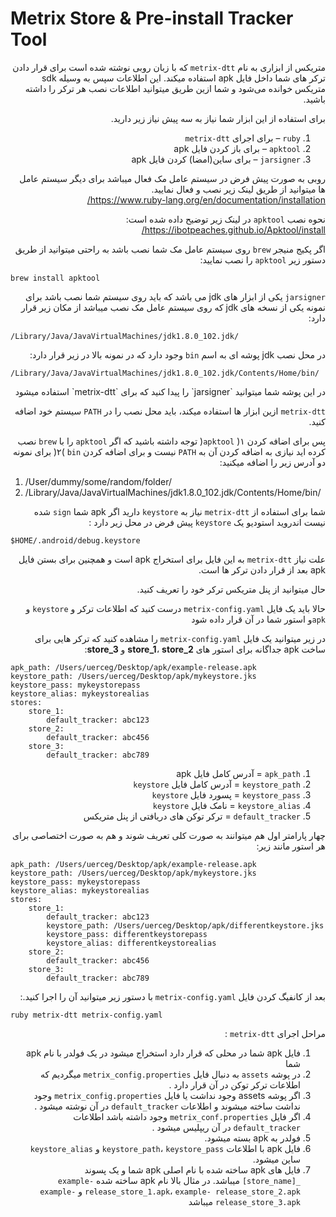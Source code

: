 
# Metrix Store & Pre-install Tracker Tool

<div dir="rtl">

متریکس از ابزاری به نام `metrix-dtt` که با زبان روبی نوشته شده است برای قرار دادن ترکر های شما داخل فایل apk استفاده میکند. این اطلاعات سپس به وسیله sdk متریکس خوانده می‌شود و شما ازین طریق میتوانید اطلاعات نصب هر ترکر را داشته باشید.

برای استفاده از این ابزار شما نیاز به سه پیش نیاز زیر دارید.
1. `ruby` – برای اجرای `metrix-dtt`
2. `apktool` – برای باز کردن فایل apk
3. `jarsigner` – برای ساین(امضا) کردن فایل apk

روبی به صورت پیش فرض در سیستم عامل  مک فعال میباشد برای دیگر سیستم عامل ها میتوانید از طریق لینک زیر نصب و فعال نمایید.
<br>
 https://www.ruby-lang.org/en/documentation/installation/

نحوه نصب `apktool` در لینک زیر توضیح داده شده است:
<br>
 https://ibotpeaches.github.io/Apktool/install/

اگر پکیج منیجر `brew` روی سیستم عامل مک شما نصب باشد به راحتی میتوانید از طریق دستور زیر `apktool` را نصب نمایید:
<div dir="ltr">

    brew install apktool
</div>

`jarsigner` یکی از ابزار های jdk می باشد که باید روی سیستم شما نصب باشد برای نمونه یکی از نسخه های jdk که روی سیستم عامل مک نصب میباشد از مکان زیر قرار دارد:
<div dir="ltr">

    /Library/Java/JavaVirtualMachines/jdk1.8.0_102.jdk/
</div>

در محل نصب jdk پوشه ای به اسم `bin` وجود دارد که در نمونه بالا در زیر قرار دارد:

<div dir="ltr">

    /Library/Java/JavaVirtualMachines/jdk1.8.0_102.jdk/Contents/Home/bin/
</div>
در این پوشه شما میتوانید `jarsigner` را پیدا کنید که برای `metrix-dtt`  استفاده میشود

`metrix-dtt` ازین ابزار ها استفاده میکند، باید محل نصب را در `PATH` سیستم خود اضافه کنید.

پس برای اضافه کردن `apktool` )۱( توجه داشته باشید که اگر `apktool` را با `brew` نصب کرده اید نیازی به اضافه کردن آن به `PATH` نیست و برای اضافه کردن `bin` )۲( برای نمونه دو آدرس زیر را اضافه میکنید:

<div dir="ltr">

1. /User/dummy/some/random/folder/
2. /Library/Java/JavaVirtualMachines/jdk1.8.0_102.jdk/Contents/Home/bin/
</div>

شما برای استفاده از `metrix-dtt` نیاز به  `keystore` دارید اگر apk شما `sign`   شده   نیست اندروید استودیو یک  `keystore` پیش فرض در محل زیر دارد  :

<div dir="ltr">

    $HOME/.android/debug.keystore
</div>

علت نیاز `metrix-dtt` به این فایل برای استخراج apk است و همچنین برای بستن فایل apk بعد از قرار دادن ترکر ها است.

حال میتوانید از پنل متریکس ترکر خود را تعریف کنید.

حالا باید یک فایل `metrix-config.yaml` درست کنید که اطلاعات ترکر و `keystore` و `apk`و استور شما در آن قرار داده شود

در زیر میتوانید یک فایل `metrix-config.yaml` را مشاهده کنید که ترکر هایی برای ساخت apk جداگانه برای استور های **store_1**، **store_2** و **store_3**:

<div dir="ltr">

    apk_path: /Users/uerceg/Desktop/apk/example-release.apk
    keystore_path: /Users/uerceg/Desktop/apk/mykeystore.jks
    keystore_pass: mykeystorepass
    keystore_alias: mykeystorealias
    stores:
        store_1:
            default_tracker: abc123
        store_2:
            default_tracker: abc456
        store_3:
            default_tracker: abc789
</div>


1. `apk_path` = آدرس کامل فایل apk
2. `keystore_path` = آدرس کامل فایل `keystore`
3. `keystore_pass` = پسورد فایل `keystore`
4. `keystore_alias` = نامک فایل `keystore`
5. `default_tracker` = ترکر توکن های دریافتی از پنل متریکس

چهار پارامتر اول هم میتوانند به صورت کلی تعریف شوند و هم به صورت اختصاصی برای هر استور مانند زیر:
<div dir="ltr">

    apk_path: /Users/uerceg/Desktop/apk/example-release.apk
    keystore_path: /Users/uerceg/Desktop/apk/mykeystore.jks
    keystore_pass: mykeystorepass
    keystore_alias: mykeystorealias
    stores:
        store_1:
            default_tracker: abc123
            keystore_path: /Users/uerceg/Desktop/apk/differentkeystore.jks
            keystore_pass: differentkeystorepass
            keystore_alias: differentkeystorealias
        store_2:
            default_tracker: abc456
        store_3:
            default_tracker: abc789
</div>

بعد از کانفیگ کردن فایل `metrix-config.yaml` با دستور زیر میتوانید آن را اجرا کنید.:

<div dir="ltr">

    ruby metrix-dtt metrix-config.yaml
</div>

مراحل اجرای `metrix-dtt`  :

1. فایل apk شما در محلی که قرار دارد استخراج میشود در یک فولدر با نام apk شما
2. در پوشه `assets` به دنبال فایل `metrix_config.properties` میگردیم که اطلاعات ترکر توکن در آن قرار دارد .
3. اگر پوشه assets وجود نداشت یا فایل `metrix_config.properties` وجود نداشت ساخته میشوند و اطلاعات `default_tracker` در آن نوشته میشود .
4. اگر فایل `metrix_conf.properties` وجود داشته باشد اطلاعات `default_tracker` در آن ریپلیس میشود .
5. فولدر به apk بسته میشود.
6. فایل apk با اطلاعات   `keystore_path`، `keystore_pass` و `keystore_alias` ساین میشود.
7. فایل های apk ساخته شده با نام اصلی apk شما و یک پسوند `_[store_name]` میباشد. در مثال بالا نام apk ساخته شده `example-release_store_1.apk`، `example- release_store_2.apk` و `example-release_store_3.apk` میباشد
</div>